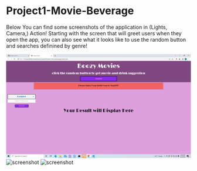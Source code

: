 # Project1-Movie-Beverage


Below You can find some screenshots of the application in (Lights, Camera,) Action!
Starting with the screen that will greet users when they open the app, you can also see what it looks like to use the random button and searches definined by genre!

![screenshot](./assets/Start.png)
![screenshot](./assets/Randome.png)
![screenshot](./assetsGenreSearch.png)
